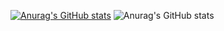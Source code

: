 [![Anurag's GitHub stats](https://github-readme-stats.vercel.app/api?username=ErenDub)](https://github.com/anuraghazra/github-readme-stats)
![Anurag's GitHub stats](https://github-readme-stats.vercel.app/api?username=ErenDub&count_private=true)

